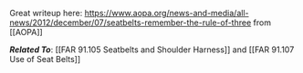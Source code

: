 Great writeup here: https://www.aopa.org/news-and-media/all-news/2012/december/07/seatbelts-remember-the-rule-of-three from [[AOPA]]

***Related To***: [[FAR 91.105 Seatbelts and Shoulder Harness]] and [[FAR 91.107 Use of Seat Belts]]